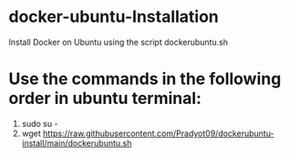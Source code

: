 # docker-ubuntu-Installation
Install Docker on Ubuntu using the script dockerubuntu.sh

# Use the commands in the following order in ubuntu terminal:
1. sudo su -
2. wget https://raw.githubusercontent.com/Pradyot09/dockerubuntu-install/main/dockerubuntu.sh
